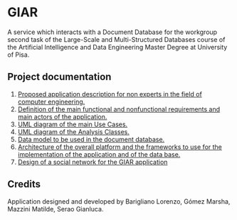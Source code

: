 # GIAR
A service which interacts with a Document Database for the workgroup second task of the Large-Scale and Multi-Structured Databases course of the Artificial Intelligence and Data Engineering Master Degree at University of Pisa.

## Project documentation

1) [Proposed application description for non experts in the field of computer engineering.](/docs/Design.md#1-introduction)
2) [Definition of the main functional and nonfunctional requirements and main actors of the application.](/docs/Design.md#2-actors-of-the-system)
3) [UML diagram of the main Use Cases.](/docs/Design.md#5-use-cases-diagram)
4) [UML diagram of the Analysis Classes.](/docs/Design.md#6-analysis-classes-diagram)
5) [Data model to be used in the document database.](/docs/Design.md#7-data-model)
6) [Architecture of the overall platform and the frameworks to use for the implementation of the application and of the data base.](/docs/Design.md#8-software-architecture)
7) [Design of a social network for the GIAR application](/docs/DesignGraph.md)
<!-- 7) [Description of the application implementation.]()
8) [Description of the performed tests.]()
9) [Short manual of usage of the application.]() -->


## Credits

Application designed and developed by Barigliano Lorenzo, Gómez Marsha, Mazzini Matilde, Serao Gianluca.
